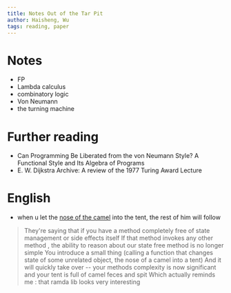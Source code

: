 ```yaml
---
title: Notes Out of the Tar Pit
author: Haisheng, Wu
tags: reading, paper
---
```


# Notes

  - FP
  - Lambda calculus
  - combinatory logic
  - Von Neumann
  - the turning machine

# Further reading

  - Can Programming Be Liberated from the von Neumann Style? A Functional Style and Its Algebra of Programs
  -  E. W. Dijkstra Archive: A review of the 1977 Turing Award Lecture

# English

  - when u let the [nose of the camel](http://en.wikipedia.org/wiki/Camel%27s_nose) into the tent, the rest of him will follow

> They're saying that if you have a method completely free of state management or side effects itself
> If that method invokes any other method , the ability to reason about our state free method is no longer simple
> You introduce a small thing (calling a function that changes state of some unrelated object, the nose of a camel into a tent)
> And it will quickly take over -- your methods complexity is now significant and your tent is full of camel feces and spit
> Which actually reminds me : that ramda lib looks very interesting
